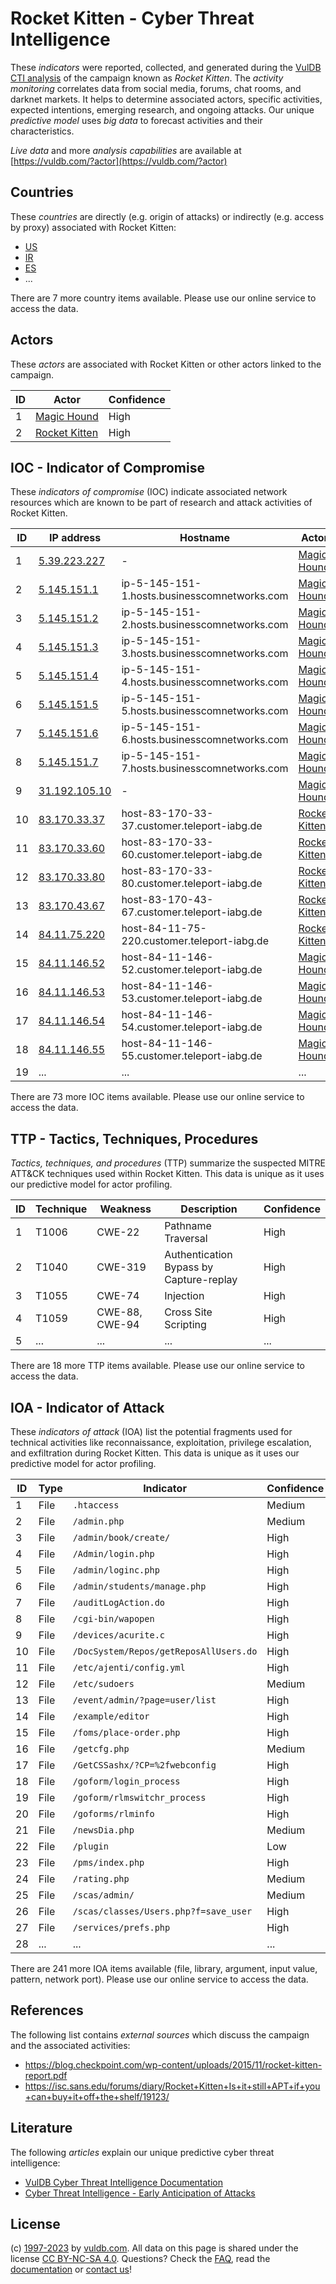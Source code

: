 # Rocket Kitten - Cyber Threat Intelligence

These _indicators_ were reported, collected, and generated during the [VulDB CTI analysis](https://vuldb.com/?kb.cti) of the campaign known as _Rocket Kitten_. The _activity monitoring_ correlates data from social media, forums, chat rooms, and darknet markets. It helps to determine associated actors, specific activities, expected intentions, emerging research, and ongoing attacks. Our unique _predictive model_ uses _big data_ to forecast activities and their characteristics.

_Live data_ and more _analysis capabilities_ are available at [https://vuldb.com/?actor](https://vuldb.com/?actor)

## Countries

These _countries_ are directly (e.g. origin of attacks) or indirectly (e.g. access by proxy) associated with Rocket Kitten:

* [US](https://vuldb.com/?country.us)
* [IR](https://vuldb.com/?country.ir)
* [ES](https://vuldb.com/?country.es)
* ...

There are 7 more country items available. Please use our online service to access the data.

## Actors

These _actors_ are associated with Rocket Kitten or other actors linked to the campaign.

ID | Actor | Confidence
-- | ----- | ----------
1 | [Magic Hound](https://vuldb.com/?actor.magic_hound) | High
2 | [Rocket Kitten](https://vuldb.com/?actor.rocket_kitten) | High

## IOC - Indicator of Compromise

These _indicators of compromise_ (IOC) indicate associated network resources which are known to be part of research and attack activities of Rocket Kitten.

ID | IP address | Hostname | Actor | Confidence
-- | ---------- | -------- | ----- | ----------
1 | [5.39.223.227](https://vuldb.com/?ip.5.39.223.227) | - | [Magic Hound](https://vuldb.com/?actor.magic_hound) | High
2 | [5.145.151.1](https://vuldb.com/?ip.5.145.151.1) | ip-5-145-151-1.hosts.businesscomnetworks.com | [Magic Hound](https://vuldb.com/?actor.magic_hound) | High
3 | [5.145.151.2](https://vuldb.com/?ip.5.145.151.2) | ip-5-145-151-2.hosts.businesscomnetworks.com | [Magic Hound](https://vuldb.com/?actor.magic_hound) | High
4 | [5.145.151.3](https://vuldb.com/?ip.5.145.151.3) | ip-5-145-151-3.hosts.businesscomnetworks.com | [Magic Hound](https://vuldb.com/?actor.magic_hound) | High
5 | [5.145.151.4](https://vuldb.com/?ip.5.145.151.4) | ip-5-145-151-4.hosts.businesscomnetworks.com | [Magic Hound](https://vuldb.com/?actor.magic_hound) | High
6 | [5.145.151.5](https://vuldb.com/?ip.5.145.151.5) | ip-5-145-151-5.hosts.businesscomnetworks.com | [Magic Hound](https://vuldb.com/?actor.magic_hound) | High
7 | [5.145.151.6](https://vuldb.com/?ip.5.145.151.6) | ip-5-145-151-6.hosts.businesscomnetworks.com | [Magic Hound](https://vuldb.com/?actor.magic_hound) | High
8 | [5.145.151.7](https://vuldb.com/?ip.5.145.151.7) | ip-5-145-151-7.hosts.businesscomnetworks.com | [Magic Hound](https://vuldb.com/?actor.magic_hound) | High
9 | [31.192.105.10](https://vuldb.com/?ip.31.192.105.10) | - | [Magic Hound](https://vuldb.com/?actor.magic_hound) | High
10 | [83.170.33.37](https://vuldb.com/?ip.83.170.33.37) | host-83-170-33-37.customer.teleport-iabg.de | [Rocket Kitten](https://vuldb.com/?actor.rocket_kitten) | High
11 | [83.170.33.60](https://vuldb.com/?ip.83.170.33.60) | host-83-170-33-60.customer.teleport-iabg.de | [Rocket Kitten](https://vuldb.com/?actor.rocket_kitten) | High
12 | [83.170.33.80](https://vuldb.com/?ip.83.170.33.80) | host-83-170-33-80.customer.teleport-iabg.de | [Rocket Kitten](https://vuldb.com/?actor.rocket_kitten) | High
13 | [83.170.43.67](https://vuldb.com/?ip.83.170.43.67) | host-83-170-43-67.customer.teleport-iabg.de | [Rocket Kitten](https://vuldb.com/?actor.rocket_kitten) | High
14 | [84.11.75.220](https://vuldb.com/?ip.84.11.75.220) | host-84-11-75-220.customer.teleport-iabg.de | [Rocket Kitten](https://vuldb.com/?actor.rocket_kitten) | High
15 | [84.11.146.52](https://vuldb.com/?ip.84.11.146.52) | host-84-11-146-52.customer.teleport-iabg.de | [Magic Hound](https://vuldb.com/?actor.magic_hound) | High
16 | [84.11.146.53](https://vuldb.com/?ip.84.11.146.53) | host-84-11-146-53.customer.teleport-iabg.de | [Magic Hound](https://vuldb.com/?actor.magic_hound) | High
17 | [84.11.146.54](https://vuldb.com/?ip.84.11.146.54) | host-84-11-146-54.customer.teleport-iabg.de | [Magic Hound](https://vuldb.com/?actor.magic_hound) | High
18 | [84.11.146.55](https://vuldb.com/?ip.84.11.146.55) | host-84-11-146-55.customer.teleport-iabg.de | [Magic Hound](https://vuldb.com/?actor.magic_hound) | High
19 | ... | ... | ... | ...

There are 73 more IOC items available. Please use our online service to access the data.

## TTP - Tactics, Techniques, Procedures

_Tactics, techniques, and procedures_ (TTP) summarize the suspected MITRE ATT&CK techniques used within Rocket Kitten. This data is unique as it uses our predictive model for actor profiling.

ID | Technique | Weakness | Description | Confidence
-- | --------- | -------- | ----------- | ----------
1 | T1006 | CWE-22 | Pathname Traversal | High
2 | T1040 | CWE-319 | Authentication Bypass by Capture-replay | High
3 | T1055 | CWE-74 | Injection | High
4 | T1059 | CWE-88, CWE-94 | Cross Site Scripting | High
5 | ... | ... | ... | ...

There are 18 more TTP items available. Please use our online service to access the data.

## IOA - Indicator of Attack

These _indicators of attack_ (IOA) list the potential fragments used for technical activities like reconnaissance, exploitation, privilege escalation, and exfiltration during Rocket Kitten. This data is unique as it uses our predictive model for actor profiling.

ID | Type | Indicator | Confidence
-- | ---- | --------- | ----------
1 | File | `.htaccess` | Medium
2 | File | `/admin.php` | Medium
3 | File | `/admin/book/create/` | High
4 | File | `/Admin/login.php` | High
5 | File | `/admin/loginc.php` | High
6 | File | `/admin/students/manage.php` | High
7 | File | `/auditLogAction.do` | High
8 | File | `/cgi-bin/wapopen` | High
9 | File | `/devices/acurite.c` | High
10 | File | `/DocSystem/Repos/getReposAllUsers.do` | High
11 | File | `/etc/ajenti/config.yml` | High
12 | File | `/etc/sudoers` | Medium
13 | File | `/event/admin/?page=user/list` | High
14 | File | `/example/editor` | High
15 | File | `/foms/place-order.php` | High
16 | File | `/getcfg.php` | Medium
17 | File | `/GetCSSashx/?CP=%2fwebconfig` | High
18 | File | `/goform/login_process` | High
19 | File | `/goform/rlmswitchr_process` | High
20 | File | `/goforms/rlminfo` | High
21 | File | `/newsDia.php` | Medium
22 | File | `/plugin` | Low
23 | File | `/pms/index.php` | High
24 | File | `/rating.php` | Medium
25 | File | `/scas/admin/` | Medium
26 | File | `/scas/classes/Users.php?f=save_user` | High
27 | File | `/services/prefs.php` | High
28 | ... | ... | ...

There are 241 more IOA items available (file, library, argument, input value, pattern, network port). Please use our online service to access the data.

## References

The following list contains _external sources_ which discuss the campaign and the associated activities:

* https://blog.checkpoint.com/wp-content/uploads/2015/11/rocket-kitten-report.pdf
* https://isc.sans.edu/forums/diary/Rocket+Kitten+Is+it+still+APT+if+you+can+buy+it+off+the+shelf/19123/

## Literature

The following _articles_ explain our unique predictive cyber threat intelligence:

* [VulDB Cyber Threat Intelligence Documentation](https://vuldb.com/?kb.cti)
* [Cyber Threat Intelligence - Early Anticipation of Attacks](https://www.scip.ch/en/?labs.20201022)

## License

(c) [1997-2023](https://vuldb.com/?kb.changelog) by [vuldb.com](https://vuldb.com/?kb.about). All data on this page is shared under the license [CC BY-NC-SA 4.0](https://creativecommons.org/licenses/by-nc-sa/4.0/). Questions? Check the [FAQ](https://vuldb.com/?kb.faq), read the [documentation](https://vuldb.com/?kb) or [contact us](https://vuldb.com/?contact)!
